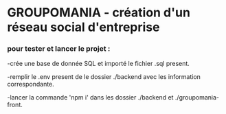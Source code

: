 # GROUPOMANIA - création d'un réseau social d'entreprise

### pour tester et lancer le projet :

-crée une base de donnée SQL et importé le fichier .sql present.

-remplir le .env present de le dossier ./backend avec les information correspondante.

-lancer la commande 'npm i' dans les dossier ./backend et ./groupomania-front.

